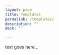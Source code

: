 ```yaml
---
layout: page
title: Templates
permalink: /templates/
description: ""
deck: ''

---
```


text goes here...
